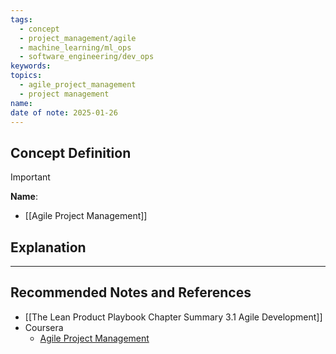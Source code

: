 ```yaml
---
tags:
  - concept
  - project_management/agile
  - machine_learning/ml_ops
  - software_engineering/dev_ops
keywords: 
topics:
  - agile_project_management
  - project management
name: 
date of note: 2025-01-26
---
```


## Concept Definition

>[!important]
>**Name**: 



- [[Agile Project Management]]


## Explanation




-----------
##  Recommended Notes and References


- [[The Lean Product Playbook Chapter Summary 3.1 Agile Development]]
- Coursera
	- [Agile Project Management](https://www.coursera.org/learn/agile-project-management/home/welcome)